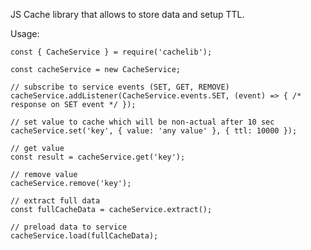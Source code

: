 JS Cache library that allows to store data and setup TTL.

Usage:

    const { CacheService } = require('cachelib');

    const cacheService = new CacheService;

    // subscribe to service events (SET, GET, REMOVE)
    cacheService.addListener(CacheService.events.SET, (event) => { /* response on SET event */ });

    // set value to cache which will be non-actual after 10 sec
    cacheService.set('key', { value: 'any value' }, { ttl: 10000 });

    // get value
    const result = cacheService.get('key');

    // remove value
    cacheService.remove('key');

    // extract full data
    const fullCacheData = cacheService.extract();

    // preload data to service
    cacheService.load(fullCacheData);


